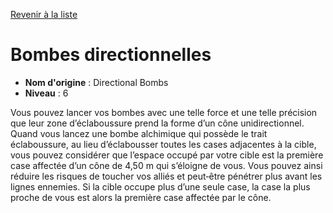 [Revenir à la liste](..)

# Bombes directionnelles

 * **Nom d'origine** : Directional Bombs
 * **Niveau** : 6


<p>Vous pouvez lancer vos bombes avec une telle force et une telle précision que leur zone d’éclaboussure prend la forme d’un cône unidirectionnel. Quand vous lancez une bombe alchimique qui possède le trait éclaboussure, au lieu d’éclabousser toutes les cases adjacentes à la cible, vous pouvez considérer que l’espace occupé par votre cible est la première case affectée d’un cône de 4,50 m qui s’éloigne de vous. Vous pouvez ainsi réduire les risques de toucher vos alliés et peut‑être pénétrer plus avant les lignes ennemies. Si la cible occupe plus d’une seule case, la case la plus proche de vous est alors la première case affectée par le cône.</p>